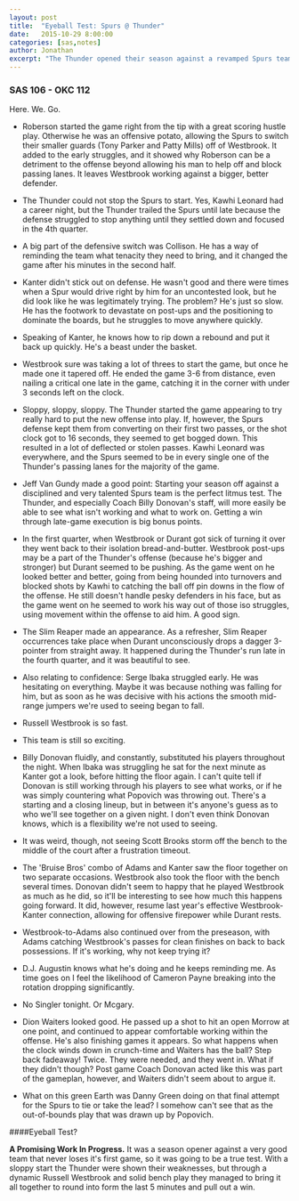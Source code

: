 ```yaml
---
layout: post
title:  "Eyeball Test: Spurs @ Thunder"
date:   2015-10-29 8:00:00
categories: [sas,notes]
author: Jonathan
excerpt: "The Thunder opened their season against a revamped Spurs team, at they won it at the wire. How'd they look?..."
---
```


### SAS 106 - OKC 112

Here. We. Go.

- Roberson started the game right from the tip with a great scoring hustle play. Otherwise he was an offensive potato, allowing the Spurs to switch their smaller guards (Tony Parker and Patty Mills) off of Westbrook. It added to the early struggles, and it showed why Roberson can be a detriment to the offense beyond allowing his man to help off and block passing lanes. It leaves Westbrook working against a bigger, better defender.

- The Thunder could not stop the Spurs to start. Yes, Kawhi Leonard had a career night, but the Thunder trailed the Spurs until late because the defense struggled to stop anything until they settled down and focused in the 4th quarter.

- A big part of the defensive switch was Collison. He has a way of reminding the team what tenacity they need to bring, and it changed the game after his minutes in the second half.

- Kanter didn't stick out on defense. He wasn't good and there were times when a Spur would drive right by him for an uncontested look, but he did look like he was legitimately trying. The problem? He's just so slow. He has the footwork to devastate on post-ups and the positioning to dominate the boards, but he struggles to move anywhere quickly. 

- Speaking of Kanter, he knows how to rip down a rebound and put it back up quickly. He's a beast under the basket.

- Westbrook sure was taking a lot of threes to start the game, but once he made one it tapered off. He ended the game 3-6 from distance, even nailing a critical one late in the game, catching it in the corner with under 3 seconds left on the clock.

- Sloppy, sloppy, sloppy. The Thunder started the game appearing to try really hard to put the new offense into play. If, however, the Spurs defense kept them from converting on their first two passes, or the shot clock got to 16 seconds, they seemed to get bogged down. This resulted in a lot of deflected or stolen passes. Kawhi Leonard was everywhere, and the Spurs seemed to be in every single one of the Thunder's passing lanes for the majority of the game.

- Jeff Van Gundy made a good point: Starting your season off against a disciplined and very talented Spurs team is the perfect litmus test. The Thunder, and especially Coach Billy Donovan's staff, will more easily be able to see what isn't working and what to work on. Getting a win through late-game execution is big bonus points.

- In the first quarter, when Westbrook or Durant got sick of turning it over they went back to their isolation bread-and-butter. Westbrook post-ups may be a part of the Thunder's offense (because he's bigger and stronger) but Durant seemed to be pushing. As the game went on he looked better and better, going from being hounded into turnovers and blocked shots by Kawhi to catching the ball off pin downs in the flow of the offense. He still doesn't handle pesky defenders in his face, but as the game went on he seemed to work his way out of those iso struggles, using movement within the offense to aid him. A good sign.

- The Slim Reaper made an appearance. As a refresher, Slim Reaper occurrences take place when Durant unconsciously drops a dagger 3-pointer from straight away. It happened during the Thunder's run late in the fourth quarter, and it was beautiful to see.

- Also relating to confidence: Serge Ibaka struggled early. He was hesitating on everything. Maybe it was because nothing was falling for him, but as soon as he was decisive with his actions the smooth mid-range jumpers we're used to seeing began to fall.

- Russell Westbrook is so fast.

- This team is still so exciting.

- Billy Donovan fluidly, and constantly, substituted his players throughout the night. When Ibaka was struggling he sat for the next minute as Kanter got a look, before hitting the floor again. I can't quite tell if Donovan is still working through his players to see what works, or if he was simply countering what Popovich was throwing out. There's a starting and a closing lineup, but in between it's anyone's guess as to who we'll see together on a given night. I don't even think Donovan knows, which is a flexibility we're not used to seeing.

- It was weird, though, not seeing Scott Brooks storm off the bench to the middle of the court after a frustration timeout.

- The 'Bruise Bros' combo of Adams and Kanter saw the floor together on two separate occasions. Westbrook also took the floor with the bench several times. Donovan didn't seem to happy that he played Westbrook as much as he did, so it'll be interesting to see how much this happens going forward. It did, however, resume last year's effective Westbrook-Kanter connection, allowing for offensive firepower while Durant rests.

- Westbrook-to-Adams also continued over from the preseason, with Adams catching Westbrook's passes for clean finishes on back to back possessions. If it's working, why not keep trying it?

- D.J. Augustin knows what he's doing and he keeps reminding me. As time goes on I feel the likelihood of Cameron Payne breaking into the rotation dropping significantly.

- No Singler tonight. Or Mcgary.

- Dion Waiters looked good. He passed up a shot to hit an open Morrow at one point, and continued to appear comfortable working within the offense. He's also finishing games it appears. So what happens when the clock winds down in crunch-time and Waiters has the ball? Step back fadeaway! Twice. They were needed, and they went in. What if they didn't though? Post game Coach Donovan acted like this was part of the gameplan, however, and Waiters didn't seem about to argue it.

- What on this green Earth was Danny Green doing on that final attempt for the Spurs to tie or take the lead? I somehow can't see that as the out-of-bounds play that was drawn up by Popovich.

####Eyeball Test?

**A Promising Work In Progress.** It was a season opener against a very good team that never loses it's first game, so it was going to be a true test. With a sloppy start the Thunder were shown their weaknesses, but through a dynamic Russell Westbrook and solid bench play they managed to bring it all together to round into form the last 5 minutes and pull out a win.